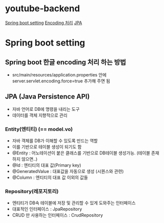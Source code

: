 # youtube-backend

[Spring boot setting](#Spring-boot-setting)
[Encoding 처리](##Spring-boot-한글-encoding-처리-하는-방법)
[JPA](##JPA-(Java-Persistence-API))

# Spring boot setting

## Spring boot 한글 encoding 처리 하는 방법

- src/main/resources/application.properties 안에 server.servlet.encoding.force=true 추가해 주면 됨

## JPA (Java Persistence API)

- 자바 언어로 DB에 명령을 내리는 도구
- 데이터를 객체 지향적으로 관리

### Entity(엔티티) (== model.vo)

- 자바 객체를 DB가 이해할 수 있도록 만드는 역할
- 이를 기반으로 테이블 생성이 되기도 함
- @Entity : 어노테이션이 붙은 클래스를 기반으로 DB테이블 생성가능. (테이블 존재하지 않으면..)
- @Id : 엔티티의 대표 값(Primary key)
- @GeneratedValue : 대표값을 자동으로 생성 (시퀀스와 관련)
- @Column : 엔티티의 대표 값 이외의 값들

### Repository(레포지토리)

- 엔티티가 DB속 테이블에 저장 및 관리할 수 있게 도와주는 인터페이스
- 대표적인 인터페이스 : JpaRepository
- CRUD 만 사용하는 인터페이스 : CrudRepository